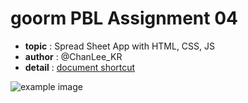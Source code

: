 # goorm PBL Assignment 04

- **topic** : Spread Sheet App with HTML, CSS, JS
- **author** : @ChanLee_KR
- **detail** : [document shortcut](https://www.notion.so/lc02s/04-Spread-Sheet-dae8b3ceecad4045b200d62a302c0835?pvs=4)

![example image](https://www.notion.so/image/https%3A%2F%2Fprod-files-secure.s3.us-west-2.amazonaws.com%2F7945ce06-31b8-485f-a423-8a34ee0101a2%2F111742a0-58f9-4661-bcd9-3583306b0e01%2FUntitled.png?table=block&id=68c43e09-de74-4cd1-bbe4-564ff6d85fb6&spaceId=7945ce06-31b8-485f-a423-8a34ee0101a2&width=2000&userId=9ac6e46f-eb3f-4360-ba9b-d2b06414fced&cache=v2)